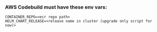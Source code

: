 
### AWS Codebuild must have these env vars:
```
CONTAINER_REPO=<ecr repo path>
HELM_CHART_RELEASE=<release name in cluster (upgrade only script for now)>
```
